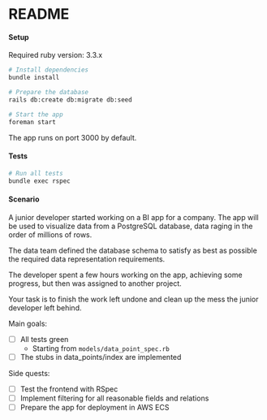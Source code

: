 # README

#### Setup

Required ruby version: 3.3.x

```bash
# Install dependencies
bundle install

# Prepare the database
rails db:create db:migrate db:seed

# Start the app
foreman start
```

The app runs on port 3000 by default.

#### Tests

```bash
# Run all tests
bundle exec rspec
```

#### Scenario

A junior developer started working on a BI app for a company.
The app will be used to visualize data from a PostgreSQL database,
data raging in the order of millions of rows.

The data team defined the database schema to satisfy
as best as possible the required data representation requirements.

The developer spent a few hours working on the app, achieving some progress,
but then was assigned to another project.

Your task is to finish the work left undone and clean up the mess
the junior developer left behind.

Main goals:

- [ ] All tests green
    - Starting from `models/data_point_spec.rb`
- [ ] The stubs in data_points/index are implemented

Side quests:

- [ ] Test the frontend with RSpec
- [ ] Implement filtering for all reasonable fields and relations
- [ ] Prepare the app for deployment in AWS ECS